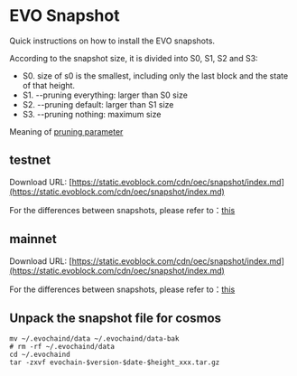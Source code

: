 # EVO Snapshot

Quick instructions on how to install the EVO snapshots.

According to the snapshot size, it is divided into S0, S1, S2 and S3:

 - S0. size of s0 is the smallest, including only the last block and the state of that height.
 - S1. --pruning everything: larger than S0 size
 - S2. --pruning default: larger than S1 size
 - S3. --pruning nothing: maximum size

Meaning of [pruning parameter](https://forum.evo.club/d/58-pruning)


## testnet
Download URL: [https://static.evoblock.com/cdn/oec/snapshot/index.md](https://static.evoblock.com/cdn/oec/snapshot/index.md)

For the differences between snapshots, please refer to：[this](https://forum.evo.club/d/169-oec)


## mainnet
Download URL: [https://static.evoblock.com/cdn/oec/snapshot/index.md](https://static.evoblock.com/cdn/oec/snapshot/index.md)

For the differences between snapshots, please refer to：[this](https://forum.evo.club/d/169-oec)


## Unpack the snapshot file for cosmos
```shell
mv ~/.evochaind/data ~/.evochaind/data-bak
# rm -rf ~/.evochaind/data
cd ~/.evochaind 
tar -zxvf evochain-$version-$date-$height_xxx.tar.gz
```

